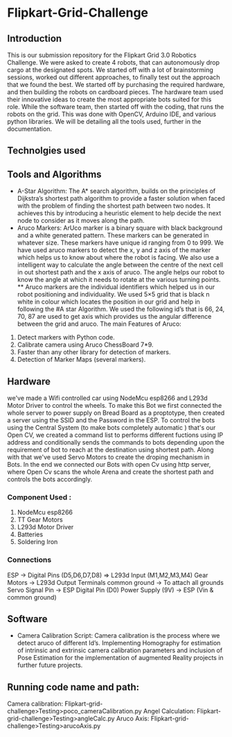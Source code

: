 # Flipkart-Grid-Challenge

## Introduction
This is our submission repository for the Flipkart Grid 3.0 Robotics Challenge. We were asked to create 4 robots, that can autonomously drop cargo at the designated spots. We started off with a lot of brainstorming sessions, worked out different approaches, to finally test out the approach that we found the best. We started off by purchasing the required hardware, and then building the robots on cardboard pieces. The hardware team used their innovative ideas to create the most appropriate bots suited for this role. While the software team, then started off with the coding, that runs the robots on the grid. This was done with OpenCV, Arduino IDE, and various python libraries. We will be detailing all the tools used, further in the documentation.

## Technolgies used

## Tools and Algorithms
* A-Star Algorithm: The A* search algorithm, builds on the principles of Dijkstra’s shortest path algorithm to provide a faster solution when faced with the problem of finding the shortest path between two nodes. It achieves this by introducing a heuristic element to help decide the next node to consider as it moves along the path. 
* Aruco Markers: ArUco marker is a binary square with black background and a white generated pattern. These markers can be generated in whatever size. These markers have unique id ranging from 0 to 999. We have used aruco markers to detect the x, y and z axis of the marker which helps us to know about where the robot is facing. We also use a intelligent way to calculate the angle between the centre of the next cell in out shortest path and the x axis of aruco. The angle helps our robot to know the angle at which it needs to rotate at the various turning points.
** Aruco markers are the individual identifiers which helped us in our robot positioning and individuality. We used  5×5 grid that is black n white in colour which  locates the position in our grid and help in following the #A star Algorithm.  We used the following id’s that is 66, 24, 70, 87 are used to get axis which provides us the angular difference between the grid and aruco.
The main Features of Aruco:
1.	Detect markers with Python code.
2.	Calibrate camera using Aruco ChessBoard 7*9.
3.	Faster than any other library for detection of markers.
4.	Detection of Marker Maps (several markers). 


## Hardware
we've made a Wifi controlled car using NodeMcu esp8266 and L293d Motor Driver to control the wheels. To make this Bot we first connected the whole server to power supply on Bread Board as a proptotype, then created a server using the SSID and the Password in the ESP.
To control the bots using the Central System (to make bots completely automatic ) that's our Open CV, we created a command list to performs different fuctions using IP address and conditionally sends the commands to bots depending upon the requirement of bot to reach at the destination using shortest path. Along with that we've used Servo Motors to create the droping mechanism in Bots.
In the end we connected our Bots with open Cv using http server, where Open Cv scans the whole Arena and create the shortest path and controls the bots accordingly.

### Component Used :

1. NodeMcu esp8266
2. TT Gear Motors
3. L293d Motor Driver
4. Batteries
5. Soldering Iron

### Connections

ESP -> Digital Pins (D5,D6,D7,D8) => L293d Input (M1,M2,M3,M4)
Gear Motors -> L293d Output Terminals 
common ground -> To attach all grounds
Servo Signal Pin -> ESP Digital Pin (D0)
Power Supply (9V) -> ESP (Vin & common ground)

## Software
* Camera Calibration Script: Camera calibration is the process where we detect aruco of different Id’s. Implementing Homography for estimation of intrinsic and extrinsic camera calibration parameters and inclusion of Pose Estimation for the implementation of augmented Reality projects in further future projects. 

## Running code name and path:
Camera calibration:
Flipkart-grid-challenge>Testing>poco_cameraCalibration.py
Angel Calculation:
Flipkart-grid-challenge>Testing>angleCalc.py
Aruco Axis:
Flipkart-grid-challenge>Testing>arucoAxis.py


